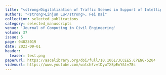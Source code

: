 ```yaml
---
title: "<strong>Digitalization of Traffic Scenes in Support of Intelligent Transportation Applications</strong>"
authors: "<strong>Linjun Lu</strong>, Fei Dai"
collection: selected_publications
category: selected_manuscripts
venue: 'Journal of Computing in Civil Engineering'
volume: 37
issue: 5
page: 04023019
date: 2023-09-01
header:
  teaser: test.png
paperurl: https://ascelibrary.org/doi/full/10.1061/JCCEE5.CPENG-5204
videourl: https://www.youtube.com/watch?v=tDywTX8pEoY&t=78s
---
```

